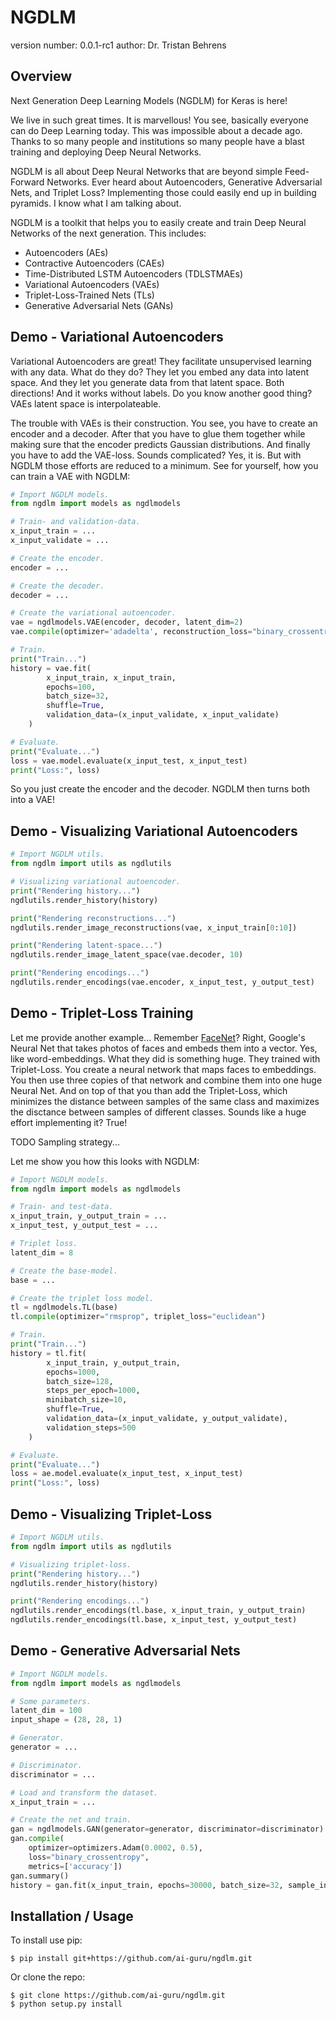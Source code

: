 NGDLM
===============================

version number: 0.0.1-rc1
author: Dr. Tristan Behrens

Overview
--------

Next Generation Deep Learning Models (NGDLM) for Keras is here! 

We live in such great times. It is marvellous! You see, basically everyone can do Deep Learning today. This was impossible about a decade ago. Thanks to so many people and institutions so many people have a blast training and deploying Deep Neural Networks.

NGDLM is all about Deep Neural Networks that are beyond simple Feed-Forward Networks. Ever heard about Autoencoders, Generative Adversarial Nets, and Triplet Loss? Implementing those could easily end up in building pyramids. I know what I am talking about.

NGDLM is a toolkit that helps you to easily create and train Deep Neural Networks of the next generation. This includes:

* Autoencoders (AEs)
* Contractive Autoencoders (CAEs)
* Time-Distributed LSTM Autoencoders (TDLSTMAEs)
* Variational Autoencoders (VAEs)
* Triplet-Loss-Trained Nets (TLs)
* Generative Adversarial Nets (GANs)


Demo - Variational Autoencoders
------------

Variational Autoencoders are great! They facilitate unsupervised learning with any data. What do they do? They let you embed any data into latent space. And they let you generate data from that latent space. Both directions! And it works without labels. Do you know another good thing? VAEs latent space is interpolateable. 

The trouble with VAEs is their construction. You see, you have to create an encoder and a decoder. After that you have to glue them together while making sure that the encoder predicts Gaussian distributions. And finally you have to add the VAE-loss. Sounds complicated? Yes, it is. But with NGDLM those efforts are reduced to a minimum. See for yourself, how you can train a VAE with NGDLM:

```python
# Import NGDLM models.
from ngdlm import models as ngdlmodels

# Train- and validation-data.
x_input_train = ...
x_input_validate = ...

# Create the encoder.
encoder = ...

# Create the decoder.
decoder = ...

# Create the variational autoencoder.
vae = ngdlmodels.VAE(encoder, decoder, latent_dim=2)
vae.compile(optimizer='adadelta', reconstruction_loss="binary_crossentropy")

# Train.
print("Train...")
history = vae.fit(
        x_input_train, x_input_train,
        epochs=100,
        batch_size=32,
        shuffle=True,
        validation_data=(x_input_validate, x_input_validate)
    )

# Evaluate.
print("Evaluate...")
loss = vae.model.evaluate(x_input_test, x_input_test)
print("Loss:", loss)
```

So you just create the encoder and the decoder. NGDLM then turns both into a VAE!

Demo - Visualizing Variational Autoencoders
------------

```Python
# Import NGDLM utils.
from ngdlm import utils as ngdlutils

# Visualizing variational autoencoder.
print("Rendering history...")
ngdlutils.render_history(history)

print("Rendering reconstructions...")
ngdlutils.render_image_reconstructions(vae, x_input_train[0:10])

print("Rendering latent-space...")
ngdlutils.render_image_latent_space(vae.decoder, 10)

print("Rendering encodings...")
ngdlutils.render_encodings(vae.encoder, x_input_test, y_output_test)
```

Demo - Triplet-Loss Training
------------

Let me provide another example... Remember [FaceNet](https://arxiv.org/abs/1503.03832)? Right, Google's Neural Net that takes photos of faces and embeds them into a vector. Yes, like word-embeddings. What they did is something huge. They trained with Triplet-Loss. You create a neural network that maps faces to embeddings. You then use three copies of that network and combine them into one huge Neural Net. And on top of that you than add the Triplet-Loss, which minimizes the distance between samples of the same class and maximizes the disctance between samples of different classes. Sounds like a huge effort implementing it? True!

TODO Sampling strategy...

Let me show you how this looks with NGDLM:

```python
# Import NGDLM models.
from ngdlm import models as ngdlmodels

# Train- and test-data.
x_input_train, y_output_train = ...
x_input_test, y_output_test = ...

# Triplet loss.
latent_dim = 8

# Create the base-model.
base = ...

# Create the triplet loss model.
tl = ngdlmodels.TL(base)
tl.compile(optimizer="rmsprop", triplet_loss="euclidean")

# Train.
print("Train...")
history = tl.fit(
        x_input_train, y_output_train,
        epochs=1000,
        batch_size=128,
        steps_per_epoch=1000,
        minibatch_size=10,
        shuffle=True,
        validation_data=(x_input_validate, y_output_validate),
        validation_steps=500
    )

# Evaluate.
print("Evaluate...")
loss = ae.model.evaluate(x_input_test, x_input_test)
print("Loss:", loss)
```

Demo - Visualizing Triplet-Loss
------------


```python
# Import NGDLM utils.
from ngdlm import utils as ngdlutils

# Visualizing triplet-loss.
print("Rendering history...")
ngdlutils.render_history(history)

print("Rendering encodings...")
ngdlutils.render_encodings(tl.base, x_input_train, y_output_train)
ngdlutils.render_encodings(tl.base, x_input_test, y_output_test)
```



Demo - Generative Adversarial Nets
-------------------------------------

```Python
# Import NGDLM models.
from ngdlm import models as ngdlmodels

# Some parameters.
latent_dim = 100
input_shape = (28, 28, 1)

# Generator.
generator = ...

# Discriminator.
discriminator = ...

# Load and transform the dataset.
x_input_train = ...

# Create the net and train.
gan = ngdlmodels.GAN(generator=generator, discriminator=discriminator)
gan.compile(
    optimizer=optimizers.Adam(0.0002, 0.5),
    loss="binary_crossentropy",
    metrics=['accuracy'])
gan.summary()
history = gan.fit(x_input_train, epochs=30000, batch_size=32, sample_interval=200)
```

Installation / Usage
--------------------

To install use pip:

    $ pip install git+https://github.com/ai-guru/ngdlm.git


Or clone the repo:

    $ git clone https://github.com/ai-guru/ngdlm.git
    $ python setup.py install
